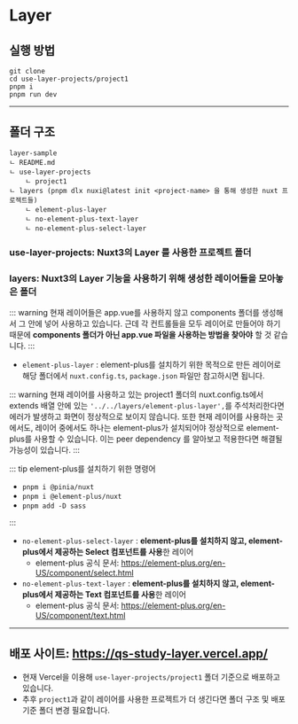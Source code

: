 # Layer

## 실행 방법

```
git clone
cd use-layer-projects/project1
pnpm i
pnpm run dev
```

---

## 폴더 구조

```
layer-sample
ㄴ README.md
ㄴ use-layer-projects
    ㄴ project1
ㄴ layers (pnpm dlx nuxi@latest init <project-name> 을 통해 생성한 nuxt 프로젝트들)
    ㄴ element-plus-layer
    ㄴ no-element-plus-text-layer
    ㄴ no-element-plus-select-layer
```

### use-layer-projects: Nuxt3의 Layer 를 사용한 프로젝트 폴더

### layers: Nuxt3의 Layer 기능을 사용하기 위해 생성한 레이어들을 모아놓은 폴더

::: warning
현재 레이어들은 app.vue를 사용하지 않고 components 폴더를 생성해서 그 안에 넣어 사용하고 있습니다. 근데 각 컨트롤들을 모두 레이어로 만들어야 하기 때문에 **components 폴더가 아닌 app.vue 파일을 사용하는 방법을 찾아야** 할 것 같습니다.
:::

- `element-plus-layer` : element-plus를 설치하기 위한 목적으로 만든 레이어로 해당 폴더에서 `nuxt.config.ts`, `package.json` 파일만 참고하시면 됩니다.

::: warning
현재 레이어를 사용하고 있는 project1 폴더의 nuxt.config.ts에서 extends 배열 안에 있는 `'../../layers/element-plus-layer',`를 주석처리한다면 에러가 발생하고 화면이 정상적으로 보이지 않습니다.
또한 현재 레이어를 사용하는 곳에서도, 레이어 중에서도 하나는 element-plus가 설치되어야 정상적으로 element-plus를 사용할 수 있습니다. 이는 peer dependency 를 알아보고 적용한다면 해결될 가능성이 있습니다.
:::

::: tip
element-plus를 설치하기 위한 명령어

- `pnpm i @pinia/nuxt`
- `pnpm i @element-plus/nuxt`
- `pnpm add -D sass`

:::

- `no-element-plus-select-layer` : **element-plus를 설치하지 않고, element-plus에서 제공하는 Select 컴포넌트를 사용**한 레이어
  - element-plus 공식 문서: https://element-plus.org/en-US/component/select.html
- `no-element-plus-text-layer` : **element-plus를 설치하지 않고, element-plus에서 제공하는 Text 컴포넌트를 사용**한 레이어
  - element-plus 공식 문서: https://element-plus.org/en-US/component/text.html

---

## 배포 사이트: https://qs-study-layer.vercel.app/

- 현재 Vercel을 이용해 `use-layer-projects/project1` 폴더 기준으로 배포하고 있습니다.
- 추후 `project1`과 같이 레이어를 사용한 프로젝트가 더 생긴다면 폴더 구조 및 배포 기준 폴더 변경 필요합니다.

